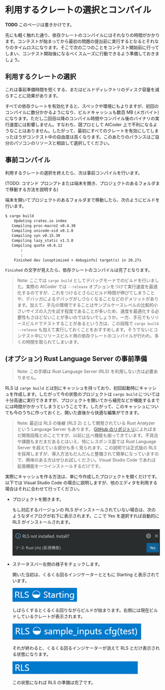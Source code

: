 <!-- -*- coding:utf-8-unix -*- -->

# 利用するクレートの選択とコンパイル

**TODO** このページは書きかけです。

先にも軽く触れた通り、依存クレートのコンパイルにはそれなりの時間がかかります。コンテストが始まってから最初の問題の提出前に実行するとなるとそれなりのタイムロスになります。そこで次の二つのことをコンテスト開始前に行ってしまい、コンテスト開始後になるべくスムーズに行動できるよう準備しておきましょう。


## 利用するクレートの選択

これは事前準備時間を短くする、またはビルドディレクトリのディスク容量を減らすことに効果があります。

すべての依存クレートを有効化すると、スペックや環境にもよりますが、初回のコンパイルに数分かかるようになり、ビルドキャッシュも数百 MB (メガバイト) になります。ただし二回目以降のコンパイル時間やコンパイル後のバイナリの実行速度には影響しません。すなわち、競プロとして AtCoder 上で不利になるようなことはありません。したがって、最初にすべてのクレートを有効にしてしまったほうがコンテスト中の自由度は高くなります。このあたりのバランスはご自分のパソコンのリソースと相談して選択してください。


## 事前コンパイル

利用するクレートの選択を終えたら、次は事前コンパイルを行います。

(TODO: コマンド プロンプトまたは端末を開き、プロジェクトのあるフォルダまで移動する方法を説明する)

端末を開いてプロジェクトのあるフォルダまで移動したら、次のようにビルドを行います。

```console
$ cargo build
    Updating crates.io index
   Compiling proc-macro2 v0.4.30
   Compiling unicode-xid v0.1.0
   Compiling syn v0.15.39
   Compiling lazy_static v1.3.0
   Compiling quote v0.6.12
       :
       :
    Finished dev [unoptimized + debuginfo] target(s) in 20.27s
```

`Finished` の文字が見えたら、依存クレートのコンパイルは完了となります。

> Note: ここでは `cargo build` としてデバッグモードでのビルドを行いました。実際の AtCoder では `--release` オプションをつけて実行速度を最適化するのですが、これをつけるとさらにビルド時間が伸びてしまうことや、デバッガによるデバッグがしづらくなることなどのデメリットがあります。加えて、手元の環境ですることはサンプルケースレベルの比較的小さいサイズの入力を試す程度であることが多いため、速度を最適化する必要性もさほどないことが多いのではないでしょうか。一方、手元でもリリースビルドでテストすることがあるという方は、この段階で `cargo build --release` も加えて実行しておくことをおすすめします。そうでないとコンテスト中にリリースビルド用の依存クレートのコンパイルが行われ、多くの時間を取られてしまいます。


## (オプション) Rust Language Server の事前準備

> Note: この手順は Rust Language Server (RLS) を利用しない方は必要ありません。

RLS は `cargo build` とは別にキャッシュを持っており、初回起動時にキャッシュを作成します。したがって今の状態のプロジェクトは `cargo build` については十分高速に実行できますが、プロジェクトを開いてから補完などが機能するまでには時間がかかってしまうということです。したがって、このキャッシュについても今のうちに作っておくと、開いた直後から快適な編集ができます。


> Note: 最近は RLS の後継 (RLS 2) として開発されている Rust Analyzer という Language Server もあります。 [GitHub のリポジトリ](https://github.com/rust-analyzer/rust-analyzer)によればまだ開発段階とのことですが、以前に比べ機能も揃ってきています。不具合や課題もまだまだあるとはいえ、特にレスポンス面では Rust Language Server を超えている部分も多く見られます。この説明では正式版の RLS を採用しますが、導入方法もだんだんと整備されて簡単になっていますので、興味のある方はぜひお試しください。Visual Studio Code であれば拡張機能を一つインストールするだけです。

実際にキャッシュを作る方法は、単に今作成したプロジェクトを開くだけです。以下では Visual Studio Code の場合に説明しますが、他のエディタを利用する場合はそれに合わせて行ってください。

- プロジェクトを開きます。

    もし対応するバージョンの RLS がインストールされていない場合は、次のようなダイアログが右下に表示されます。ここで Yes を選択すれば自動的に RLS がインストールされます。

    ![RLS is not installed. Install?](rls_install_prompt.png)

- ステータスバー左側の様子をチェックします。

    開いた当初は、くるくる回るインジケーターとともに Starting と表示されています。

    ![RLS Starting](rls_starting.png)

    しばらくするとくるくる回りながらビルドが始まります。右側には現在ビルドしているクレートが表示されます。

    ![RLS Building](rls_building.png)

    それが終わると、くるくる回るインジケーターが消えて RLS とだけ表示される状態になります。

    ![RLS](rls_finish.png)

    この状態になれば RLS の準備は完了です。
